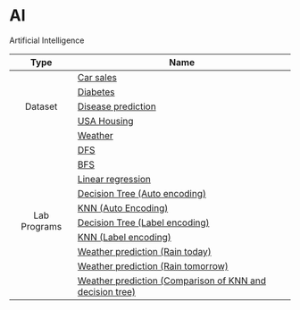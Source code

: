 
# AI
Artificial Intelligence

<table>
<thead>
  <tr>
    <th>Type</th>
    <th>Name</th>
  </tr>
</thead>
<tbody>
  <tr>
    <td rowspan="5" align="center">Dataset</td>
    <td><a href="car-sales-missing-data.csv">Car sales</a></td>
  </tr>
  <tr>
    <td><a href="diabetes.csv">Diabetes</a></td>
  </tr>
  <tr>
    <td><a href="disease prediction.csv">Disease prediction</a></td>
  </tr>
  <tr>
    <td><a href="USA_Housing.csv">USA Housing</a></td>
  </tr>
  <tr>
    <td><a href="weather.csv">Weather</a></td>
  </tr>
  
  <tr>
    <td rowspan="10" align="center">Lab Programs</td>
    <td><a href="Lab01.ipynb">DFS</a></td>
  </tr>
  <tr>
    <td><a href="Lab02.ipynb">BFS</a></td>
  </tr>
  <tr>
    <td><a href="Lab02.ipynb">Linear regression</a></td>
  </tr>
  <tr>
    <td><a href="Lab02.ipynb">Decision Tree (Auto encoding)</td>
  </tr>
  <tr>
    <td><a href="Lab02.ipynb">KNN (Auto Encoding)</a></td>
  </tr>
  <tr>
    <td><a href="Lab02.ipynb">Decision Tree (Label encoding)</a></td>
  </tr>
  <tr>
    <td><a href="Lab02.ipynb">KNN (Label encoding)</a></td>
  </tr>
  <tr>
    <td><a href="Lab02.ipynb">Weather prediction (Rain today)</a></td>
  </tr>
  <tr>
    <td><a href="Lab02.ipynb">Weather prediction (Rain tomorrow)</a></td>
  </tr>
  <tr>
    <td><a href="Lab02.ipynb">Weather prediction (Comparison of KNN and decision tree)</a></td>
  </tr>
  
  

  
  
  
  







</tbody>
</table>

